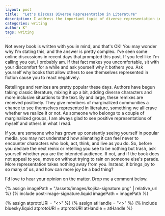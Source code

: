 ```yaml
---
layout: post
title:  "Let's Discuss Diverse Representation in Literature"
description: I address the important topic of diverse representation in literature, particularly focusing on remixes and retellings that incorporate marginalized perspectives. Through my own experience as someone from marginalized communities, I explain why seeing ourselves reflected in literature matters so deeply. While some readers may resist these new interpretations, I emphasize that more inclusive storytelling enriches literature without diminishing existing works. Books that aren't written for you don't take anything away - they simply give others the joy of recognition that many readers have long taken for granted.
categories: writing
author: K°
tags: writing
---
```


Not every book is written with you in mind, and that's OK! You may wonder why I'm stating this, and the answer is pretty complex. I've seen some online discussions in recent days that prompted this post. If you feel like I'm calling you out, I probably am. If that fact makes you uncomfortable, sit with your discomfort for a while and ask yourself why it bothers you. Ask yourself why books that allow others to see themselves represented in fiction cause you to react negatively.  

Retellings and remixes are pretty popular these days. Authors have begun taking classic literature, mixing it up a bit, adding diverse characters and more inclusive situations to the text. By and large, these remixes are received positively. They give members of marginalized communities a chance to see themselves represented in literature, something we all crave whether we realize it or not. As someone who belongs to a couple of marginalized groups, I am always glad to see positive representations of myself and others in what I read.  

If you are someone who has grown up constantly seeing yourself in popular media, you may not understand how alienating it can feel never to encounter characters who look, act, think, and live as you do. So, before you declare the next remix or retelling you see to be nothing but trash, ask yourself whether you are the intended audience. If not, and if the book does not appeal to you, move on without trying to rain on someone else's parade. More representation takes nothing away from you. Instead, it brings joy to so many of us, and how can more joy be a bad thing?  

I'd love to hear your opinion on the matter. Drop me a comment below.

<!-- signature -->
{% assign imagePath = "/assets/images/kojika-signature.png" | relative_url %}
{% include post-image-signature.liquid imagePath = imagePath %}

<!-- comments -->
{% assign atprotoURI = "<<atprotoURI>>" %}
{% assign atHandle = "<<atHandle>>" %}
{% include bluesky.liquid atprotoURI = atprotoURI atHandle = atHandle %}